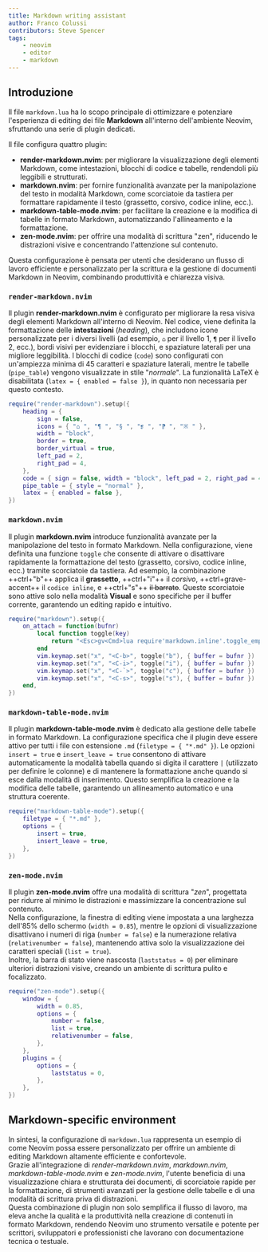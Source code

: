 ```yaml
---
title: Markdown writing assistant
author: Franco Colussi
contributors: Steve Spencer
tags:
    - neovim
    - editor
    - markdown
---
```


<!-- vale off -->
## Introduzione

Il file `markdown.lua` ha lo scopo principale di ottimizzare e potenziare l'esperienza di editing dei file **Markdown** all'interno dell'ambiente Neovim, sfruttando una serie di plugin dedicati.

Il file configura quattro plugin:

- **render-markdown.nvim**: per migliorare la visualizzazione degli elementi Markdown, come intestazioni, blocchi di codice e tabelle, rendendoli più leggibili e strutturati.
- **markdown.nvim**: per fornire funzionalità avanzate per la manipolazione del testo in modalità Markdown, come scorciatoie da tastiera per formattare rapidamente il testo (grassetto, corsivo, codice inline, ecc.).
- **markdown-table-mode.nvim**: per facilitare la creazione e la modifica di tabelle in formato Markdown, automatizzando l'allineamento e la formattazione.
- **zen-mode.nvim**: per offrire una modalità di scrittura "zen", riducendo le distrazioni visive e concentrando l'attenzione sul contenuto.

Questa configurazione è pensata per utenti che desiderano un flusso di lavoro efficiente e personalizzato per la scrittura e la gestione di documenti Markdown in Neovim, combinando produttività e chiarezza visiva.

### `render-markdown.nvim`

Il plugin **render-markdown.nvim** è configurato per migliorare la resa visiva degli elementi Markdown all'interno di Neovim. Nel codice, viene definita la formattazione delle **intestazioni** (*heading*), che includono icone personalizzate per i diversi livelli (ad esempio, `⌂` per il livello 1, `¶` per il livello 2, ecc.), bordi visivi per evidenziare i blocchi, e spaziature laterali per una migliore leggibilità. I blocchi di codice (`code`) sono configurati con un'ampiezza minima di 45 caratteri e spaziature laterali, mentre le tabelle (`pipe_table`) vengono visualizzate in stile "*normale*". La funzionalità LaTeX è disabilitata (`latex = { enabled = false }`), in quanto non necessaria per questo contesto.

```lua
require("render-markdown").setup({
    heading = {
        sign = false,
        icons = { "⌂ ", "¶ ", "§ ", "❡ ", "⁋ ", "※ " },
        width = "block",
        border = true,
        border_virtual = true,
        left_pad = 2,
        right_pad = 4,
    },
    code = { sign = false, width = "block", left_pad = 2, right_pad = 4, min_width = 45 },
    pipe_table = { style = "normal" },
    latex = { enabled = false },
})
```

### `markdown.nvim`

Il plugin **markdown.nvim** introduce funzionalità avanzate per la manipolazione del testo in formato Markdown. Nella configurazione, viene definita una funzione `toggle` che consente di attivare o disattivare rapidamente la formattazione del testo (grassetto, corsivo, codice inline, ecc.) tramite scorciatoie da tastiera. Ad esempio, la combinazione ++ctrl+"b"++ applica il **grassetto**, ++ctrl+"i"++ il *corsivo*, ++ctrl+grave-accent++ il `codice inline`, e ++ctrl+"s"++ ~~il barrato~~. Queste scorciatoie sono attive solo nella modalità **Visual** e sono specifiche per il buffer corrente, garantendo un editing rapido e intuitivo.

```lua
require("markdown").setup({
    on_attach = function(bufnr)
        local function toggle(key)
            return "<Esc>gv<Cmd>lua require'markdown.inline'.toggle_emphasis_visual'" .. key .. "'<CR>"
        end
        vim.keymap.set("x", "<C-b>", toggle("b"), { buffer = bufnr })
        vim.keymap.set("x", "<C-i>", toggle("i"), { buffer = bufnr })
        vim.keymap.set("x", "<C-`>", toggle("c"), { buffer = bufnr })
        vim.keymap.set("x", "<C-s>", toggle("s"), { buffer = bufnr })
    end,
})
```

### `markdown-table-mode.nvim`

Il plugin **markdown-table-mode.nvim** è dedicato alla gestione delle tabelle in formato Markdown. La configurazione specifica che il plugin deve essere attivo per tutti i file con estensione `.md` (`filetype = { "*.md" }`). Le opzioni `insert = true` e `insert_leave = true` consentono di attivare automaticamente la modalità tabella quando si digita il carattere `|` (utilizzato per definire le colonne) e di mantenere la formattazione anche quando si esce dalla modalità di inserimento. Questo semplifica la creazione e la modifica delle tabelle, garantendo un allineamento automatico e una struttura coerente.

```lua
require("markdown-table-mode").setup({
    filetype = { "*.md" },
    options = {
        insert = true,
        insert_leave = true,
    },
})
```

### `zen-mode.nvim`

Il plugin **zen-mode.nvim** offre una modalità di scrittura "*zen*", progettata per ridurre al minimo le distrazioni e massimizzare la concentrazione sul contenuto.  
Nella configurazione, la finestra di editing viene impostata a una larghezza dell'85% dello schermo (`width = 0.85`), mentre le opzioni di visualizzazione disattivano i numeri di riga (`number = false`) e la numerazione relativa (`relativenumber = false`), mantenendo attiva solo la visualizzazione dei caratteri speciali (`list = true`).  
Inoltre, la barra di stato viene nascosta (`laststatus = 0`) per eliminare ulteriori distrazioni visive, creando un ambiente di scrittura pulito e focalizzato.

```lua
require("zen-mode").setup({
    window = {
        width = 0.85,
        options = {
            number = false,
            list = true,
            relativenumber = false,
        },
    },
    plugins = {
        options = {
            laststatus = 0,
        },
    },
})
```

## Markdown-specific environment

In sintesi, la configurazione di `markdown.lua` rappresenta un esempio di come Neovim possa essere personalizzato per offrire un ambiente di editing Markdown altamente efficiente e confortevole.  
Grazie all'integrazione di *render-markdown.nvim*, *markdown.nvim*, *markdown-table-mode.nvim* e *zen-mode.nvim*, l'utente beneficia di una visualizzazione chiara e strutturata dei documenti, di scorciatoie rapide per la formattazione, di strumenti avanzati per la gestione delle tabelle e di una modalità di scrittura priva di distrazioni.  
Questa combinazione di plugin non solo semplifica il flusso di lavoro, ma eleva anche la qualità e la produttività nella creazione di contenuti in formato Markdown, rendendo Neovim uno strumento versatile e potente per scrittori, sviluppatori e professionisti che lavorano con documentazione tecnica o testuale.
